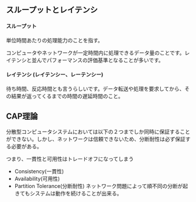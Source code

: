 ## スループットとレイテンシ

#### スループット
単位時間あたりの処理能力のことを指す。

コンピュータやネットワークが一定時間内に処理できるデータ量のことです。レイテンシと並んでパフォーマンスの評価基準となることが多いです。


#### レイテンシ (レイテンシー、レーテンシー)

待ち時間、反応時間とも言うらしいです。データ転送や処理を要求してから、その結果が返ってくるまでの時間の遅延時間のこと。


## CAP理論

分散型コンピュータシステムにおいては以下の２つまでしか同時に保証することができない。しかし、ネットワークは信頼できないため、分断耐性は必ず保証する必要がある。

つまり、一貫性と可用性はトレードオフになってしまう

- Consistency(一貫性)
- Availability(可用性)
- Partition Tolerance(分断耐性) ネットワーク問題によって順不同の分断が起きてもシステムは動作を続けることが出来る。
